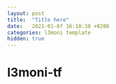 ```yaml
---
layout: post
title:  "Title here"
date:   2021-01-07 16:18:38 +0200
categories: l3moni template
hidden: true
---
```


# l3moni-tf
